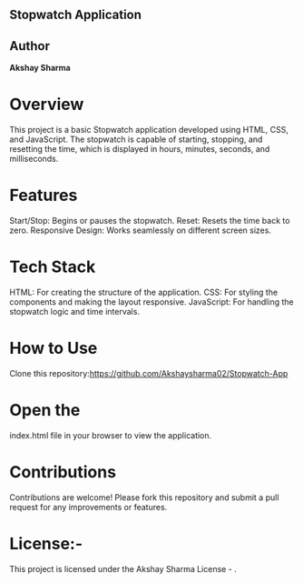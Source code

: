 ## Stopwatch Application

## Author
 **Akshay Sharma**
 
# Overview
This project is a basic Stopwatch application developed using HTML, CSS, and JavaScript. The stopwatch is capable of starting, stopping, and resetting the time, which is displayed in hours, minutes, seconds, and milliseconds.

# Features
Start/Stop: Begins or pauses the stopwatch.
Reset: Resets the time back to zero.
Responsive Design: Works seamlessly on different screen sizes.

# Tech Stack
HTML: For creating the structure of the application.
CSS: For styling the components and making the layout responsive.
JavaScript: For handling the stopwatch logic and time intervals.

# How to Use
Clone this repository:https://github.com/Akshaysharma02/Stopwatch-App

# Open the 
index.html file in your browser to view the application.

# Contributions
Contributions are welcome! Please fork this repository and submit a pull request for any improvements or features.

# License:-
This project is licensed under the Akshay Sharma License - .
